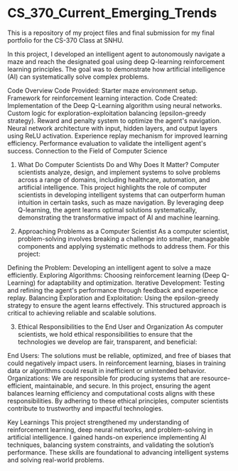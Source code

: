 # CS_370_Current_Emerging_Trends
This is a repository of my project files and final submission for my final portfolio for the CS-370 Class at SNHU.


In this project, I developed an intelligent agent to autonomously navigate a maze and reach the designated goal using deep Q-learning reinforcement learning principles. The goal was to demonstrate how artificial intelligence (AI) can systematically solve complex problems.

Code Overview
Code Provided:
Starter maze environment setup.
Framework for reinforcement learning interaction.
Code Created:
Implementation of the Deep Q-Learning algorithm using neural networks.
Custom logic for exploration-exploitation balancing (epsilon-greedy strategy).
Reward and penalty system to optimize the agent's navigation.
Neural network architecture with input, hidden layers, and output layers using ReLU activation.
Experience replay mechanism for improved learning efficiency.
Performance evaluation to validate the intelligent agent's success.
Connection to the Field of Computer Science
1. What Do Computer Scientists Do and Why Does It Matter?
Computer scientists analyze, design, and implement systems to solve problems across a range of domains, including healthcare, automation, and artificial intelligence. This project highlights the role of computer scientists in developing intelligent systems that can outperform human intuition in certain tasks, such as maze navigation. By leveraging deep Q-learning, the agent learns optimal solutions systematically, demonstrating the transformative impact of AI and machine learning.

2. Approaching Problems as a Computer Scientist
As a computer scientist, problem-solving involves breaking a challenge into smaller, manageable components and applying systematic methods to address them. For this project:

Defining the Problem: Developing an intelligent agent to solve a maze efficiently.
Exploring Algorithms: Choosing reinforcement learning (Deep Q-Learning) for adaptability and optimization.
Iterative Development: Testing and refining the agent's performance through feedback and experience replay.
Balancing Exploration and Exploitation: Using the epsilon-greedy strategy to ensure the agent learns effectively.
This structured approach is critical to achieving reliable and scalable solutions.

3. Ethical Responsibilities to the End User and Organization
As computer scientists, we hold ethical responsibilities to ensure that the technologies we develop are fair, transparent, and beneficial:

End Users: The solutions must be reliable, optimized, and free of biases that could negatively impact users. In reinforcement learning, biases in training data or algorithms could result in inefficient or unintended behavior.
Organizations: We are responsible for producing systems that are resource-efficient, maintainable, and secure. In this project, ensuring the agent balances learning efficiency and computational costs aligns with these responsibilities.
By adhering to these ethical principles, computer scientists contribute to trustworthy and impactful technologies.

Key Learnings
This project strengthened my understanding of reinforcement learning, deep neural networks, and problem-solving in artificial intelligence. I gained hands-on experience implementing AI techniques, balancing system constraints, and validating the solution’s performance. These skills are foundational to advancing intelligent systems and solving real-world problems.
